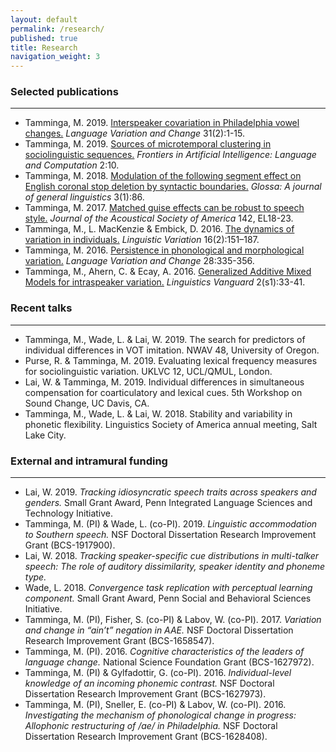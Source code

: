 ```yaml
---
layout: default
permalink: /research/
published: true
title: Research
navigation_weight: 3
---
```



### Selected publications

***

- Tamminga, M. 2019. [Interspeaker covariation in Philadelphia vowel changes.](https://www.cambridge.org/core/journals/language-variation-and-change/article/interspeaker-covariation-in-philadelphia-vowel-changes/F454B3BBBE7EE5C3FC0ECC0EBD8A10B9) *Language Variation and Change* 31(2):1-15.
- Tamminga, M. 2019. [Sources of microtemporal clustering in sociolinguistic sequences.](https://www.frontiersin.org/articles/10.3389/frai.2019.00010/full) *Frontiers in Artificial Intelligence: Language and Computation* 2:10.
- Tamminga, M. 2018. [Modulation of the following segment effect on English coronal stop deletion by syntactic boundaries.](https://www.glossa-journal.org/articles/10.5334/gjgl.489/) *Glossa: A journal of general linguistics* 3(1):86.
- Tamminga, M. 2017. [Matched guise effects can be robust to speech style.](https://asa.scitation.org/doi/full/10.1121/1.4990399) *Journal of the Acoustical Society of America* 142, EL18-23.
- Tamminga, M., L. MacKenzie & Embick, D. 2016. [The dynamics of variation in individuals.](https://www.jbe-platform.com/content/journals/10.1075/lv.16.2.06tam) *Linguistic Variation* 16(2):151–187.
- Tamminga, M. 2016. [Persistence in phonological and morphological variation.](https://www.cambridge.org/core/journals/language-variation-and-change/article/persistence-in-phonological-and-morphological-variation/555BB46FF7E1D0FB6EA3A94CE0B96351) *Language Variation and Change* 28:335-356.
- Tamminga, M., Ahern, C. & Ecay, A. 2016. [Generalized Additive Mixed Models for intraspeaker variation.](https://www.degruyter.com/view/j/lingvan.2016.2.issue-s1/lingvan-2016-0030/lingvan-2016-0030.xml) *Linguistics Vanguard* 2(s1):33-41.


### Recent talks

***

- Tamminga, M., Wade, L. & Lai, W. 2019. The search for predictors of individual differences in VOT imitation. NWAV 48, University of Oregon.
- Purse, R. & Tamminga, M. 2019. Evaluating lexical frequency measures for sociolinguistic variation. UKLVC 12, UCL/QMUL, London.
- Lai, W. & Tamminga, M. 2019. Individual differences in simultaneous compensation for coarticulatory and lexical cues. 5th Workshop on Sound Change, UC Davis, CA. 
- Tamminga, M., Wade, L. & Lai, W. 2018. Stability and variability in phonetic flexibility. Linguistics Society of America annual meeting, Salt Lake City.


### External and intramural funding

***

- Lai, W. 2019. *Tracking idiosyncratic speech traits across speakers and genders.* Small Grant Award, Penn Integrated Language Sciences and Technology Initiative.
- Tamminga, M. (PI) & Wade, L. (co-PI). 2019. *Linguistic accommodation to Southern speech.* NSF Doctoral Dissertation Research Improvement Grant (BCS-1917900).  
- Lai, W. 2018. *Tracking speaker-specific cue distributions in multi-talker speech: The role of auditory dissimilarity, speaker identity and phoneme type.*
- Wade, L. 2018. *Convergence task replication with perceptual learning component.* Small Grant Award, Penn Social and Behavioral Sciences Initiative.
- Tamminga, M. (PI), Fisher, S. (co-PI) & Labov, W. (co-PI). 2017. *Variation and change in “ain’t” negation in AAE.* NSF Doctoral Dissertation Research Improvement Grant (BCS-1658547). 
- Tamminga, M. (PI). 2016. *Cognitive characteristics of the leaders of language change.* National Science Foundation Grant (BCS-1627972). 
- Tamminga, M. (PI) & Gylfadottir, G. (co-PI). 2016. *Individual-level knowledge of an incoming phonemic contrast.* NSF Doctoral Dissertation Research Improvement Grant (BCS-1627973). 
- Tamminga, M. (PI), Sneller, E. (co-PI) & Labov, W. (co-PI). 2016. *Investigating the mechanism of phonological change in progress: Allophonic restructuring of /ae/ in Philadelphia.* NSF Doctoral Dissertation Research Improvement Grant (BCS-1628408).





